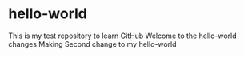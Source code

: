 # hello-world
This is my test repository to learn GitHub
Welcome to the hello-world changes
Making Second change to my hello-world
